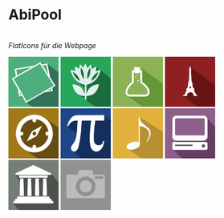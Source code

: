 <h1>AbiPool</h1>
<br><i>FlatIcons für die Webpage</i></br>

<img width="100px" height="100px" src="Sharp_Flat_Julius/art.png"></img>
<img width="100px" height="100px" src="Sharp_Flat_Julius/bio.png"></img>
<img width="100px" height="100px" src="Sharp_Flat_Julius/chemi.png"></img>
<img width="100px" height="100px" src="Sharp_Flat_Julius/french.png"></img>
<img width="100px" height="100px" src="Sharp_Flat_Julius/geo.png"></img>
<img width="100px" height="100px" src="Sharp_Flat_Julius/math.png"></img>
<img width="100px" height="100px" src="Sharp_Flat_Julius/music.png"></img>
<img width="100px" height="100px" src="Sharp_Flat_Julius/pc.png"></img>
<img width="100px" height="100px" src="Sharp_Flat_Julius/politic.png"></img>
<img width="100px" height="100px" src="Sharp_Flat_Julius/placeholder.png"></img>
